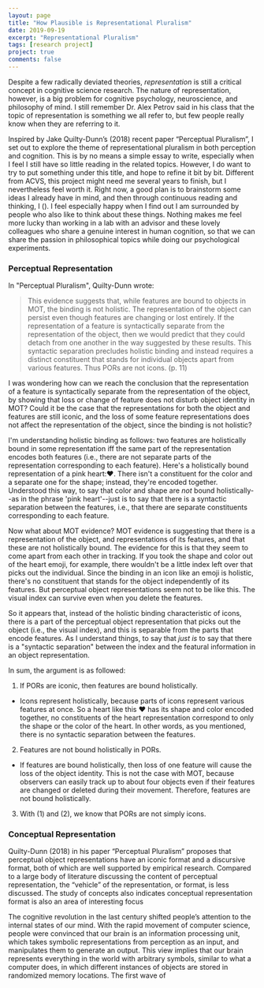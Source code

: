 ```yaml
---
layout: page
title: "How Plausible is Representational Pluralism"
date: 2019-09-19
excerpt: "Representational Pluralism"
tags: [research project]
project: true
comments: false
---
```


Despite a few radically deviated theories, _representation_ is still a critical concept in cognitive science research. The nature of representation, however, is a big problem for cognitive psychology, neuroscience, and philosophy of mind. I still remember Dr. Alex Petrov said in his class that the topic of representation is something we all refer to, but few people really know when they are referring to it. 

Inspired by Jake Quilty-Dunn’s (2018) recent paper “Perceptual Pluralism”, I set out to explore the theme of representational pluralism in both perception and cognition. This is by no means a simple essay to write, especially when I feel I still have so little reading in the related topics. However, I do want to try to put something under this title, and hope to refine it bit by bit. Different from ACVS, this project might need me several years to finish, but I nevertheless feel worth it. Right now, a good plan is to brainstorm some ideas I already have in mind, and then through continuous reading and thinking, I (). I feel especially happy when I find out I am surrounded by people who also like to think about these things. Nothing makes me feel more lucky than working in a lab with an advisor and these lovely colleagues who share a genuine interest in human cognition, so that we can share the passion in philosophical topics while doing our psychological experiments.

### Perceptual Representation

In "Perceptual Pluralism", Quilty-Dunn wrote:

> This evidence suggests that, while features are bound to objects in MOT, the binding is not holistic. The representation of the object can persist even though features are changing or lost entirely. If the representation of a feature is syntactically separate from the representation of the object, then we would predict that they could detach from one another in the way suggested by these results. This syntactic separation precludes holistic binding and instead requires a distinct constituent that stands for individual objects apart from various features. Thus PORs are not icons. (p. 11)

I was wondering how can we reach the conclusion that the representation of a feature is syntactically separate from the representation of the object, by showing that loss or change of feature does not disturb object identity in MOT? Could it be the case that the representations for both the object and features are still iconic, and the loss of some feature representations does not affect the representation of the object, since the binding is not holistic?

I'm understanding holistic binding as follows: two features are holistically bound in some representation iff the same part of the representation encodes both features (i.e., there are not separate parts of the representation corresponding to each feature). Here's a holistically bound representation of a pink heart:❤. There isn't a constituent for the color and a separate one for the shape; instead, they're encoded together. Understood this way, to say that color and shape are *not* bound holistically--as in the phrase 'pink heart'--just is to say that there is a syntactic separation between the features, i.e., that there are separate constituents corresponding to each feature.

Now what about MOT evidence? MOT evidence is suggesting that there is a representation of the object, and representations of its features, and that these are not holistically bound. The evidence for this is that they seem to come apart from each other in tracking. If you took the shape and color out of the heart emoji, for example, there wouldn't be a little index left over that picks out the individual. Since the binding in an icon like an emoji is holistic, there's no constituent that stands for the object independently of its features. But perceptual object representations seem not to be like this. The visual index can survive even when you delete the features.

So it appears that, instead of the holistic binding characteristic of icons, there is a part of the perceptual object representation that picks out the object (i.e., the visual index), and this is separable from the parts that encode features. As I understand things, to say that *just is* to say that there is a "syntactic separation" between the index and the featural information in an object representation.

In sum, the argument is as followed:

1. If PORs are iconic, then features are bound holistically.
- Icons represent holistically, because parts of icons represent various features at once. So a heart like this ❤ has its shape and color encoded together, no constituents of the heart representation correspond to only the shape or the color of the heart. In other words, as you mentioned, there is no syntactic separation between the features.

2. Features are not bound holistically in PORs.

- If features are bound holistically, then loss of one feature will cause the loss of the object identity. This is not the case with MOT, because observers can easily track up to about four objects even if their features are changed or deleted during their movement. Therefore, features are not bound holistically.

3. With (1) and (2), we know that PORs are not simply icons.

### Conceptual Representation

Quilty-Dunn (2018) in his paper “Perceptual Pluralism” proposes that perceptual object representations have an iconic format and a discursive format, both of which are well supported by empirical research. Compared to a large body of literature discussing the content of perceptual representation, the “vehicle” of the representation, or format, is less discussed. The study of concepts also indicates conceptual representation format is also an area of interesting focus

The cognitive revolution in the last century shifted people’s attention to the internal states of our mind. With the rapid movement of computer science, people were convinced that our brain is an information processing unit, which takes symbolic representations from perception as an input, and manipulates them to generate an output. This view implies that our brain represents everything in the world with arbitrary symbols, similar to what a computer does, in which different instances of objects are stored in randomized memory locations. The first wave of 
